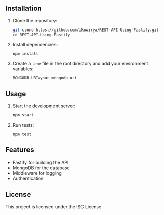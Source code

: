 
## Installation

1. Clone the repository:
    ```bash
    git clone https://github.com/ikowirya/REST-API-Using-Fastify.git
    cd REST-API-Using-Fastify
    ```

2. Install dependencies:
    ```bash
    npm install
    ```

3. Create a `.env` file in the root directory and add your environment variables:
    ```env
    MONGODB_URI=your_mongodb_uri
    ```

## Usage

1. Start the development server:
    ```bash
    npm start
    ```

2. Run tests:
    ```bash
    npm test
    ```

## Features

- Fastify for building the API
- MongoDB for the database
- Middleware for logging
- Authentication

## License

This project is licensed under the ISC License.